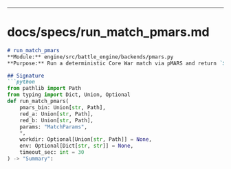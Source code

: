 
---

# docs/specs/run_match_pmars.md
```md
# run_match_pmars
**Module:** engine/src/battle_engine/backends/pmars.py  
**Purpose:** Run a deterministic Core War match via pMARS and return `Summary`.

## Signature
```python
from pathlib import Path
from typing import Dict, Union, Optional
def run_match_pmars(
    pmars_bin: Union[str, Path],
    red_a: Union[str, Path],
    red_b: Union[str, Path],
    params: "MatchParams",
    *,
    workdir: Optional[Union[str, Path]] = None,
    env: Optional[Dict[str, str]] = None,
    timeout_sec: int = 30
) -> "Summary":
